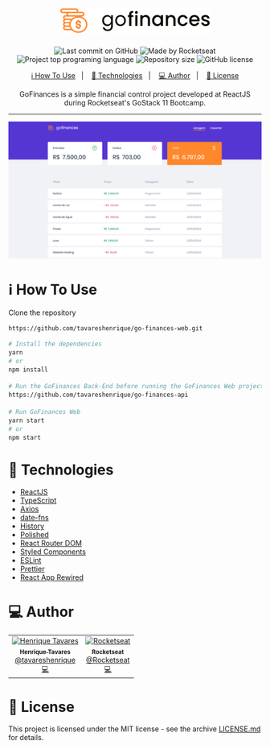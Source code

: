 <h1 align="center">
  <img alt="GoFinances" title="GoFinances" src="assets/logo.svg" width="300px" />
</h1>

<p align="center">
  <img alt="Last commit on GitHub" src="https://img.shields.io/github/last-commit/tavareshenrique/go-finances-web?color=7D40E7">
  <img alt="Made by Rocketseat" src="https://img.shields.io/badge/made%20by-Rocketseat-%20?color=7D40E7">
  <img alt="Project top programing language" src="https://img.shields.io/github/languages/top/tavareshenrique/go-finances-web?color=7D40E7">
  <img alt="Repository size" src="https://img.shields.io/github/repo-size/tavareshenrique/go-finances-web?color=7D40E7">
  <img alt="GitHub license" src="https://img.shields.io/github/license/tavareshenrique/go-finances-web?color=7D40E7">
</p>

<p align="center">
  <a href="#information_source-how-to-use">ℹ️ How To Use</a>&nbsp;&nbsp;&nbsp;|&nbsp;&nbsp;&nbsp;
  <a href="#rocket-technologies">🚀 Technologies</a>&nbsp;&nbsp;&nbsp;|&nbsp;&nbsp;&nbsp;
  <a href="#computer-author">💻 Author</a>&nbsp;&nbsp;&nbsp;|&nbsp;&nbsp;&nbsp;
  <a href="#memo-license">📝 License</a>
</p>

<p align="center">
  GoFinances is a simple financial control project developed at ReactJS during Rocketseat's GoStack 11 Bootcamp.
</p>

---

![preview](./assets/preview.png)

# :information_source: How To Use

Clone the repository

```bash
https://github.com/tavareshenrique/go-finances-web.git
```

```bash
# Install the dependencies
yarn
# or
npm install

# Run the GoFinances Back-End before running the GoFinances Web project
https://github.com/tavareshenrique/go-finances-api

# Run GoFinances Web
yarn start
# or
npm start
```

# :rocket: Technologies

- [ReactJS](https://pt-br.reactjs.org/)
- [TypeScript](https://www.typescriptlang.org/)
- [Axios](https://github.com/axios/axios)
- [date-fns](https://date-fns.org/)
- [History](https://www.npmjs.com/package/history)
- [Polished](https://github.com/styled-components/polished)
- [React Router DOM](https://reacttraining.com/react-router/web)
- [Styled Components](https://www.styled-components.com/)
- [ESLint](https://eslint.org/)
- [Prettier](https://prettier.io/)
- [React App Rewired](https://github.com/timarney/react-app-rewired)

# :computer: Author

<table>
  <tr>
    <td align="center">
      <a href="http://github.com/tavareshenrique/">
        <img src="https://avatars1.githubusercontent.com/u/27022914?v=4" width="100px;" alt="Henrique Tavares"/>
        <br />
        <sub>
          <b>Henrique Tavares</b>
        </sub>
       </a>
       <br />
       <a href="https://www.linkedin.com/in/tavareshenrique/" title="Linkedin">@tavareshenrique</a>
       <br />
       <a href="https://github.com/tavareshenrique/
                feet-app/commits?author=tavareshenrique" title="Code">💻</a>
    </td>
    <td align="center">
      <a href="https://github.com/Rocketseat/">
        <img src="https://avatars0.githubusercontent.com/u/28929274?s=200&v=4" width="100px;" alt="Rocketseat"/>
        <br />
        <sub>
          <b>Rocketseat</b>
        </sub>
       </a>
       <br />
       <a href="https://www.linkedin.com/in/tavareshenrique/" title="Linkedin">@Rocketseat</a>
       <br />
       <a href="https://github.com/tavareshenrique/go-marketplace/commits?author=tavareshenrique" title="Code">💻</a>
    </td>
  </tr>
</table>

# :memo: License

This project is licensed under the MIT license - see the archive [LICENSE.md](https://github.com/tavareshenrique/go-finances-web/blob/master/LICENSE.md) for details.
